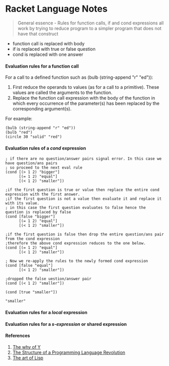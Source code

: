 # Racket Language Notes

> General essence - Rules for function calls, if and cond expressions all work by trying to reduce program to a simpler program that does not have that construct
  - function call is replaced with body
  - if is replaced with true or false question
  - cond is replaced with one answer

#### Evaluation rules for a function call

For a call to a defined function such as (bulb (string-append "r" "ed")):

1. First reduce the operands to values (as for a call to a primitive). These values are called the arguments to the function.
2. Replace the function call expression with the body of the function in which every occurrence of the parameter(s) has been replaced by the corresponding argument(s).

For example:
```
(bulb (string-append "r" "ed"))
(bulb "red")
(circle 30 "solid" "red")
```
#### Evaluation rules of a <i>cond</i> expression

```
; if there are no question/answer pairs signal error. In this case we have question/ans pairs
; so proceed to the next eval rule
(cond [(> 1 2) "bigger"]
      [(= 1 2) "equal"]
      [(< 1 2) "smaller"])

;if the first question is true or value then replace the entire cond expression with the first answer.
;if the first question is not a value then evaluate it and replace it with its value.
; in this case the first question evaluates to false hence the question is replaced by false
(cond [false "bigger"]
      [(= 1 2) "equal"]
      [(< 1 2) "smaller"])

;if the first question is false then drop the entire question/ans pair from the cond expression
;therefore the above cond expression reduces to the one below.
(cond [(= 1 2) "equal"]
      [(< 1 2) "smaller"])

; Now we re-apply the rules to the newly formed cond expression
(cond [false "equal"]
      [(< 1 2) "smaller"])

;dropped the false uestion/answer pair
(cond [(< 1 2) "smaller"])

(cond [true "smaller"])

"smaller"
```
#### Evaluation rules for a <i>local</i> expression

#### Evaluation rules for a <i>s-expression</i> or shared expression

#### References
1. [The why of Y](http://www.dreamsongs.com/Files/WhyOfY.pdf)
2. [The Structure of a Programming Language Revolution](http://www.dreamsongs.com/Files/Incommensurability.pdf)
3. [The art of Lisp](http://www.dreamsongs.com/ArtOfLisp.html)
